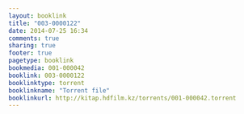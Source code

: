 ```yaml
---
layout: booklink
title: "003-0000122"
date: 2014-07-25 16:34
comments: true
sharing: true
footer: true
pagetype: booklink 
bookmedia: 001-000042
booklink: 003-0000122
booklinktype: torrent
booklinkname: "Torrent file"
booklinkurl: http://kitap.hdfilm.kz/torrents/001-000042.torrent
---
```

